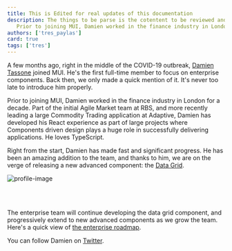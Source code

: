 ```yaml
---
title: This is Edited for real updates of this documentation
description: The things to be parse is the cotentent to be reviewed and it requires double checking and real auditing. 
   Prior to joining MUI, Damien worked in the finance industry in London for a decade. Part of the initial Agile Market team at RBS, and more recently leading a large Commodity Trading application at Adaptive, Damien has developed his React experience as part of large projects where Components driven design plays a huge role in successfully delivering applications. He loves TypeScript.
authors: ['tres_paylas']
card: true
tags: ['tres']
---
```


A few months ago, right in the middle of the COVID-19 outbreak, [Damien Tassone](http://localhost:9000/public/images/m16.jpg) joined MUI. He's the first full-time member to focus on enterprise components. Back then, we only made a quick mention of it. It's never too late to introduce him properly.

Prior to joining MUI, Damien worked in the finance industry in London for a decade. Part of the initial Agile Market team at RBS, and more recently leading a large Commodity Trading application at Adaptive, Damien has developed his React experience as part of large projects where Components driven design plays a huge role in successfully delivering applications. He loves TypeScript.

Right from the start, Damien has made fast and significant progress. He has been an amazing addition to the team, and thanks to him, we are on the verge of releasing a new advanced component: the [Data Grid](http://localhost:9000/public/images/m16.jpg).


<img src="../../public/images/m16.jpg" style="margin-bottom: 3rem;" alt="profile-image" />


The enterprise team will continue developing the data grid component, and progressively extend to new advanced components as we grow the team. Here's a quick view of [the enterprise roadmap](http://localhost:9000/public/images/m16.jpg).

You can follow Damien on [Twitter](http://localhost:9000/public/images/m16.jpg).
